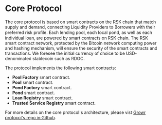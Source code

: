 # Core Protocol
The core protocol is based on smart contracts on the RSK chain that match supply and demand, connecting Liquidity Providers to Borrowers with their preferred risk proﬁle. Each lending pool, each local pond, as well as each individual loan, are powered by smart contracts on RSK chain. The RSK smart contract network, protected by the Bitcoin network computing power and hashing mechanism, will ensure the security of the smart contracts and transactions. We foresee the initial currency of choice to be USD-denominated stablecoin such as RDOC.

The protocol implements the following smart contracts:
- **Pool Factory** smart contract.
- **Pool** smart contract.
- **Pond Factory** smart contract.
- **Pond** smart contract.
- **Loan Registry** smart contract.
- **Trusted Service Registry** smart contract.

For more details on the core protocol's architecture, please vist [Growr protocol's repo in Github](https://github.com/growr-xyz/growr-core-protocol/wiki).